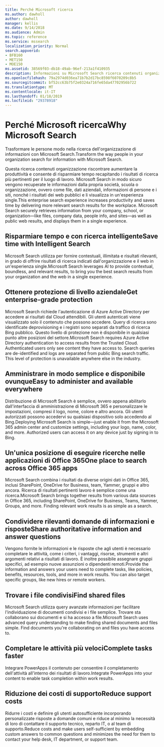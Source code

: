 ```yaml
---
title: Perché Microsoft ricerca
ms.author: dawholl
author: dawholl
manager: kellis
ms.date: 9/14/2018
ms.audience: Admin
ms.topic: reference
ms.service: mssearch
localization_priority: Normal
search.appverid:
- BFB160
- MET150
- MOE150
ms.assetid: 38569f03-db18-49ab-96ef-213a1f410935
description: Informazioni su Microsoft Search ricerca contenuti organizzazione intelligenti per il luogo di lavoro moderno.
ms.openlocfilehash: 79a2974d036ea71b7b2d17bc8598f6070209c8b5
ms.sourcegitcommit: bf52cc63b75f2e0324a716fe65da47702956b722
ms.translationtype: MT
ms.contentlocale: it-IT
ms.lasthandoff: 01/18/2019
ms.locfileid: "29378918"
---
```

# <a name="why-microsoft-search"></a><span data-ttu-id="d992d-103">Perché Microsoft ricerca</span><span class="sxs-lookup"><span data-stu-id="d992d-103">Why Microsoft Search</span></span>

<span data-ttu-id="d992d-104">Trasformare le persone modo nella ricerca dell'organizzazione di informazioni con Microsoft Search.</span><span class="sxs-lookup"><span data-stu-id="d992d-104">Transform the way people in your organization search for information with Microsoft Search.</span></span> 
  
<span data-ttu-id="d992d-p101">Questa ricerca contenuti organizzazione riscontrare aumentare la produttività e consente di risparmiare tempo recapitando i risultati di ricerca più pertinenti per il luogo di lavoro. Microsoft Search in modo sicuro vengono recuperate le informazioni dalla propria società, scuola o organizzazione, ovvero come file, dati aziendali, informazioni di persone e i siti, nonché i risultati dei web pubblici e li visualizza in un'esperienza single.</span><span class="sxs-lookup"><span data-stu-id="d992d-p101">This enterprise search experience increases productivity and saves time by delivering more relevant search results for the workplace. Microsoft Search securely retrieves information from your company, school, or organization—like files, company data, people info, and sites—as well as public web results, and displays them in a single experience.</span></span>
  
## <a name="save-time-with-intelligent-search"></a><span data-ttu-id="d992d-107">Risparmiare tempo e con ricerca intelligente</span><span class="sxs-lookup"><span data-stu-id="d992d-107">Save time with Intelligent Search</span></span>

<span data-ttu-id="d992d-108">Microsoft Search utilizza per fornire contestuali, illimitata e risultati rilevanti, in grado di offrire risultati di ricerca indicati dall'organizzazione e il web in un'esperienza single.</span><span class="sxs-lookup"><span data-stu-id="d992d-108">Microsoft Search leverages AI to provide contextual, boundless, and relevant results, to bring you the best search results from your organization and the web in a single experience.</span></span>
  
## <a name="get-enterprise-grade-protection"></a><span data-ttu-id="d992d-109">Ottenere protezione di livello aziendale</span><span class="sxs-lookup"><span data-stu-id="d992d-109">Get enterprise-grade protection</span></span>

<span data-ttu-id="d992d-p102">Microsoft Search richiede l'autenticazione di Azure Active Directory per accedere ai risultati dal Cloud attendibili. Gli utenti autenticati viene visualizzato solo il contenuto che possono accedere. Query di ricerca sono identificate deprovisioning e i registri sono separati da traffico di ricerca Bing pubblico. Questo livello di protezione non è disponibile in qualsiasi punto altre posizioni del settore.</span><span class="sxs-lookup"><span data-stu-id="d992d-p102">Microsoft Search requires Azure Active Directory authentication to access results from the Trusted Cloud. Authenticated users only see content they have access to. Search queries are de-identified and logs are separated from public Bing search traffic. This level of protection is unavailable anywhere else in the industry.</span></span>
  
## <a name="easy-to-administer-and-available-everywhere"></a><span data-ttu-id="d992d-114">Amministrare in modo semplice e disponibile ovunque</span><span class="sxs-lookup"><span data-stu-id="d992d-114">Easy to administer and available everywhere</span></span>

<span data-ttu-id="d992d-p103">Distribuzione di Microsoft Search è semplice, ovvero appena abilitarlo dall'interfaccia di amministrazione di Microsoft 365 e personalizzare le impostazioni, compresi il logo, nome, colore e altro ancora. Gli utenti autorizzati possono accedervi su qualsiasi dispositivo solo accedendo al Bing.</span><span class="sxs-lookup"><span data-stu-id="d992d-p103">Deploying Microsoft Search is simple—just enable it from the Microsoft 365 admin center and customize settings, including your logo, name, color, and more. Authorized users can access it on any device just by signing in to Bing.</span></span>
  
## <a name="one-place-to-search-across-office-365-apps"></a><span data-ttu-id="d992d-117">Un'unica posizione di eseguire ricerche nelle applicazioni di Office 365</span><span class="sxs-lookup"><span data-stu-id="d992d-117">One place to search across Office 365 apps</span></span>

<span data-ttu-id="d992d-p104">Microsoft Search combina i risultati da diverse origini dati in Office 365, inclusi SharePoint, OneDrive for Business, team, Yammer, gruppi e altro ancora. Ricerca di risultati pertinenti lavoro è semplice come una ricerca.</span><span class="sxs-lookup"><span data-stu-id="d992d-p104">Microsoft Search brings together results from various data sources in Office 365, including SharePoint, OneDrive for Business, Teams, Yammer, Groups, and more. Finding relevant work results is as simple as a search.</span></span>
  
## <a name="share-authoritative-information-and-answer-questions"></a><span data-ttu-id="d992d-120">Condividere rilevanti domande di informazioni e risposte</span><span class="sxs-lookup"><span data-stu-id="d992d-120">Share authoritative information and answer questions</span></span>

<span data-ttu-id="d992d-p105">Vengono fornite le informazioni e le risposte che agli utenti è necessario completare le attività, come i criteri, i vantaggi, risorse, strumenti e altri argomenti relativi a risultati di lavoro. È inoltre possibile assegnare gruppi specifici, ad esempio nuove assunzioni o dipendenti remoti.</span><span class="sxs-lookup"><span data-stu-id="d992d-p105">Provide the information and answers your users need to complete tasks, like policies, benefits, resources, tools, and more in work results. You can also target specific groups, like new hires or remote workers.</span></span>
  
## <a name="find-shared-files"></a><span data-ttu-id="d992d-123">Trovare i file condivisi</span><span class="sxs-lookup"><span data-stu-id="d992d-123">Find shared files</span></span>

<span data-ttu-id="d992d-p106">Microsoft Search utilizza query avanzate informazioni per facilitare l'individuazione di documenti condivisi e i file semplice. Trovare sta collaborano sui documenti e si ha accesso a file.</span><span class="sxs-lookup"><span data-stu-id="d992d-p106">Microsoft Search uses advanced query understanding to make finding shared documents and files simple. Find documents you're collaborating on and files you have access to.</span></span> 
  
## <a name="complete-tasks-faster"></a><span data-ttu-id="d992d-126">Completare le attività più veloci</span><span class="sxs-lookup"><span data-stu-id="d992d-126">Complete tasks faster</span></span>

<span data-ttu-id="d992d-127">Integrare PowerApps il contenuto per consentire il completamento dell'attività all'interno dei risultati di lavoro.</span><span class="sxs-lookup"><span data-stu-id="d992d-127">Integrate PowerApps into your content to enable task completion within work results.</span></span>
  
## <a name="reduce-support-costs"></a><span data-ttu-id="d992d-128">Riduzione dei costi di supporto</span><span class="sxs-lookup"><span data-stu-id="d992d-128">Reduce support costs</span></span>

<span data-ttu-id="d992d-129">Ridurre i costi e definire gli utenti autosufficiente incorporando personalizzate risposte a domande comuni e riduce al minimo la necessità di loro di contattare il supporto tecnico, reparto IT, o al team di supporto.</span><span class="sxs-lookup"><span data-stu-id="d992d-129">Reduce costs and make users self-sufficient by embedding custom answers to common questions and minimizes the need for them to contact your help desk, IT department, or support team.</span></span>
  

